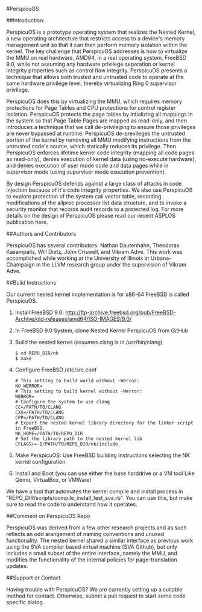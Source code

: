 #PerspicuOS

##Introduction:

PerspicuOS is a prototype operating system that realizes the Nested Kernel, a
new operating architecture that restricts access to a device's memory
management unit so that it can then perform memory isolation within the kernel.
The key challenge that PerspicuOS addresses is how to virtualize the MMU on
real hardware, AMD64, in a real operating system, FreeBSD 9.0, while not
assuming any hardware privilege separation or kernel integrity properties such
as control flow integrity. PerspicuOS presents a technique that allows both
trusted and untrusted code to operate at the same hardware privilege level,
thereby virtualizing Ring 0 supervisor privilege.

PerspicuOS does this by virtualizing the MMU, which requires memory protections
for Page Tables and CPU protections for control register isolation. PerspicuOS
protects the page tables by intializing all mappings in the system so that Page
Table Pages are mapped as read-only, and then introduces a technique that we
call de-privileging to ensure those privileges are never bypassed at runtime.
PerspicuOS de-previleges the untrusted portion of the kernel by removing all
MMU modifying instructions from the untrusted code's source, which statically
reduces its privilege. Then PerspicuOS enforces lifetime kernel code integrity
(mapping all code pages as read-only), denies execution of kernel data (using
no-execute hardware), and denies execution of user mode code and data pages
while in supervisor mode (using supervisor mode execution prevention).

By design PerspicuOS defends against a large class of attacks in code injection
because of it's code integrity properties. We also use PerspicuOS to explore
protection of the system call vector table, recording modifications of the
allproc processor list data structure, and to invoke a security monitor that
records audit records to a protected log. For more details on the design of
PerspicuOS please read our recent ASPLOS publication here.

##Authors and Contributors

PerspicuOS has several contributors: Nathan Dautenhahn, Theodoras Kasampalis,
Will Dietz, John Criswell, and Vikram Adve. This work was accomplished while
working at the University of Illinois at Urbana-Champaign in the LLVM research
group under the supervision of Vikram Adve.

##Build Instructions

Our current nested kernel implementation is for x86-64 FreeBSD is called
PerspicuOS.

1. Install FreeBSD 9.0: http://ftp-archive.freebsd.org/pub/FreeBSD-Archive/old-releases/amd64/ISO-IMAGES/9.0/

2. In FreeBSD 9.0 System, clone Nested Kernel PerspicuOS from GitHub

3. Build the nested kernel (assumes clang is in /usr/bin/clang) 
	```
	$ cd REPO_DIR/nk 
	$ make
	```

4. Configure FreeBSD /etc/src.conf 
	```
	# This setting to build world without -Werror: 
	NO_WERROR= 
	# This setting to build kernel without -Werror: 
	WERROR= 
	# Configure the system to use clang 
	CC=/PATH/TO/CLANG 
	CXX=/PATH/TO/CLANG 
	CPP=/PATH/TO/CLANG 
	# Export the nested kernel library directory for the linker script in FreeBSD. 
	NK_HOME=/PATH/TO/REPO_DIR 
	# Set the library path to the nested kernel lib 
	CFLAGS+=-I/PATH/TO/REPO_DIR/nk/include
	```

5. Make PerspicuOS: Use FreeBSD building instructions selecting the NK kernel
configuration 

6. Install and Boot (you can use either the base harddrive or a VM
tool Like Qemu, VirtualBox, or VMWare)

We have a tool that automates the kernel compile and install process in
"REPO_DIR/scripts/compile_install_test_sva.rb". You can use this, but make sure
to read the code to understand how it operates.

##Comment on PerspicuOS Repo

PerspicuOS was derived from a few other research projects and as such reflects
an odd arangement of naming conventions and unused functionality. The nested
kernel shared a similar interface as previous work using the SVA compiler based
virtual machine (SVA Github), but only includes a small subset of the entire
interface, namely the MMU, and modifies the functionality of the internal
policies for page-translation updates.

##Support or Contact

Having trouble with PerspicuOS? We are currently setting up a suitable method
for contact. Otherwise, submit a pull request to start some code specific
dialog.
